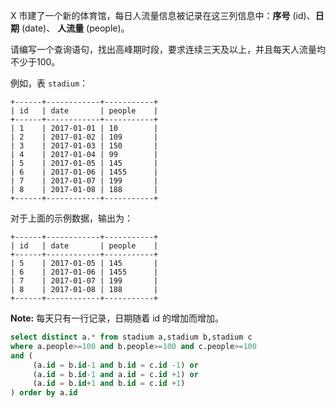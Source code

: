 X 市建了一个新的体育馆，每日人流量信息被记录在这三列信息中：**序号** (id)、**日期** (date)、 **人流量** (people)。

请编写一个查询语句，找出高峰期时段，要求连续三天及以上，并且每天人流量均不少于100。

例如，表 `stadium`：

```
+------+------------+-----------+
| id   | date       | people    |
+------+------------+-----------+
| 1    | 2017-01-01 | 10        |
| 2    | 2017-01-02 | 109       |
| 3    | 2017-01-03 | 150       |
| 4    | 2017-01-04 | 99        |
| 5    | 2017-01-05 | 145       |
| 6    | 2017-01-06 | 1455      |
| 7    | 2017-01-07 | 199       |
| 8    | 2017-01-08 | 188       |
+------+------------+-----------+
```

对于上面的示例数据，输出为：

```
+------+------------+-----------+
| id   | date       | people    |
+------+------------+-----------+
| 5    | 2017-01-05 | 145       |
| 6    | 2017-01-06 | 1455      |
| 7    | 2017-01-07 | 199       |
| 8    | 2017-01-08 | 188       |
+------+------------+-----------+
```

**Note:**
每天只有一行记录，日期随着 id 的增加而增加。

```sql
select distinct a.* from stadium a,stadium b,stadium c
where a.people>=100 and b.people>=100 and c.people>=100
and (
     (a.id = b.id-1 and b.id = c.id -1) or
     (a.id = b.id-1 and a.id = c.id +1) or
     (a.id = b.id+1 and b.id = c.id +1)
) order by a.id
```

